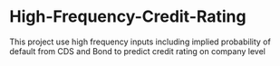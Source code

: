 # High-Frequency-Credit-Rating

This project use high frequency inputs including implied probability of default from CDS and Bond to predict credit rating on company level
